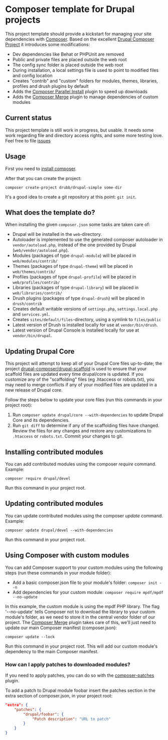 # Composer template for Drupal projects

This project template should provide a kickstart for managing your site
dependencies with [Composer](https://getcomposer.org/). Based on the excellent [Drupal Composer Project](https://github.com/drupal-composer/drupal-project)
it introduces some modifications:

- Dev dependencies like Behat or PHPUnit are removed
- Public and private files are placed outside the web root
- The config sync folder is placed outside the web root
- During installation, a local settings file is used to point to modified files and config location
- Creates "contrib" and "custom" folders for modules, themes, libraries, profiles and drush plugins by default
- Adds the [Composer Parallel Install](https://github.com/hirak/prestissimo) plugin to speed up downloads
- Adds the [Composer Merge](https://github.com/wikimedia/composer-merge-plugin) plugin to manage dependencies of custom modules

## Current status

This project template is still work in progress, but usable. It needs some work regarding file
and directory access rights, and some more testing love. Feel free to file [issues](https://github.com/drubb/drupal-project/issues)

## Usage

First you need to [install composer](https://getcomposer.org/doc/00-intro.md#installation-linux-unix-osx).

After that you can create the project:

```
composer create-project drubb/drupal-simple some-dir
```

It's a good idea to create a git repository at this point: `git init`.

## What does the template do?

When installing the given `composer.json` some tasks are taken care of:

* Drupal will be installed in the `web`-directory.
* Autoloader is implemented to use the generated composer autoloader in `vendor/autoload.php`,
  instead of the one provided by Drupal (`web/vendor/autoload.php`).
* Modules (packages of type `drupal-module`) will be placed in `web/modules/contrib/`
* Themes (packages of type `drupal-theme`) will be placed in `web/themes/contrib/`
* Profiles (packages of type `drupal-profile`) will be placed in `web/profiles/contrib/`
* Libraries (packages of type `drupal-library`) will be placed in `web/libraries/contrib/`
* Drush plugins (packages of type `drupal-drush`) will be placed in `drush/contrib`
* Creates default writable versions of `settings.php`, `settings.local.php` and `services.yml`.
* Creates `sites/default/files`-directory, using a symlink to `files/public`
* Latest version of Drush is installed locally for use at `vendor/bin/drush`.
* Latest version of Drupal Console is installed locally for use at `vendor/bin/drupal`.

## Updating Drupal Core

This project will attempt to keep all of your Drupal Core files up-to-date; the 
project [drupal-composer/drupal-scaffold](https://github.com/drupal-composer/drupal-scaffold) 
is used to ensure that your scaffold files are updated every time drupal/core is 
updated. If you customize any of the "scaffolding" files (eg .htaccess or robots.txt), 
you may need to merge conflicts if any of your modified files are updated in a 
new release of Drupal core.

Follow the steps below to update your core files (run this commands in your project root):

1. Run `composer update drupal/core --with-dependencies` to update Drupal Core and its dependencies.
2. Run `git diff` to determine if any of the scaffolding files have changed. 
   Review the files for any changes and restore any customizations to 
  `.htaccess` or `robots.txt`. Commit your changes to git.

## Installing contributed modules

You can add contributed modules using the composer *require* command. Example:

```composer require drupal/devel```

Run this command in your project root.


## Updating contributed modules

You can update contributed modules using the composer *update* command. Example:

```composer update drupal/devel --with-dependencies```

Run this command in your project root.

## Using Composer with custom modules

You can add Composer support to your custom modules using the following steps (run these commands in your module folder):

* Add a basic composer.json file to your module's folder: `composer init --n`
* Add dependencies for your custom module: `composer require mpdf/mpdf --no-update`

In this example, the custom module is using the mpdf PHP library. The flag '--no-update' tells
Composer not to download the library to your custom module's folder, as we need to store it in the
central vendor folder of our project. The [Composer Merge](https://github.com/wikimedia/composer-merge-plugin) plugin takes care of this, we'll just need
to update our main Composer manifest (composer.json):

```
composer update --lock
```
Run this command in your project root. This will add our custom module's dependency to the main Composer manifest.

### How can I apply patches to downloaded modules?

If you need to apply patches, you can do so with the 
[composer-patches](https://github.com/cweagans/composer-patches) plugin.

To add a patch to Drupal module foobar insert the patches section in the extra 
section of composer.json, in your project root:

```json
"extra": {
    "patches": {
        "drupal/foobar": {
            "Patch description": "URL to patch"
        }
    }
}
```
